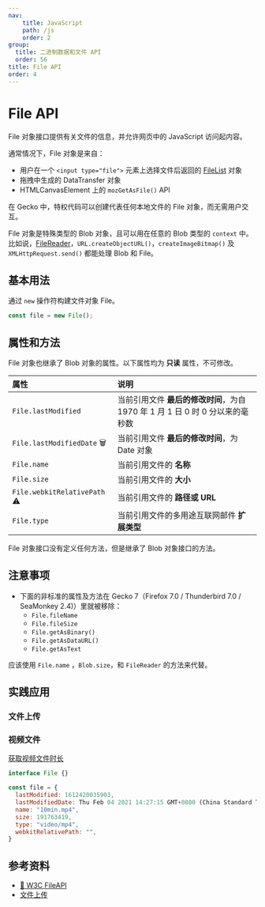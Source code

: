 ```yaml
---
nav:
    title: JavaScript
    path: /js
    order: 2
group:
  title: 二进制数据和文件 API
  order: 56
title: File API
order: 4
---
```


# File API

File 对象接口提供有关文件的信息，并允许网页中的 JavaScript 访问起内容。

通常情况下，File 对象是来自：

- 用户在一个 `<input type="file">` 元素上选择文件后返回的 [FileList](./file-list) 对象
- 拖拽中生成的 DataTransfer 对象
- HTMLCanvasElement 上的 `mozGetAsFile()` API

在 Gecko 中，特权代码可以创建代表任何本地文件的 File 对象，而无需用户交互。

File 对象是特殊类型的 Blob 对象，且可以用在任意的 Blob 类型的 `context` 中。比如说，[FileReader](./file-reader)，`URL.createObjectURL()`，`createImageBitmap()` 及 `XMLHttpRequest.send()` 都能处理 Blob 和 File。

## 基本用法

通过 `new` 操作符构建文件对象 File。

```js
const file = new File();
```

## 属性和方法

File 对象也继承了 Blob 对象的属性。以下属性均为 **只读** 属性，不可修改。

| 属性                         | 说明                                                                          |
| :--------------------------- | :---------------------------------------------------------------------------- |
| `File.lastModified`          | 当前引用文件 **最后的修改时间**，为自 1970 年 1 月 1 日 0 时 0 分以来的毫秒数 |
| `File.lastModifiedDate` 🗑    | 当前引用文件 **最后的修改时间**，为 Date 对象                                 |
| `File.name`                  | 当前引用文件的 **名称**                                                       |
| `File.size`                  | 当前引用文件的 **大小**                                                       |
| `File.webkitRelativePath` ⚠️ | 当前引用文件的 **路径或 URL**                                                 |
| `File.type`                  | 当前引用文件的多用途互联网邮件 **扩展类型**                                   |

File 对象接口没有定义任何方法，但是继承了 Blob 对象接口的方法。

## 注意事项

- 下面的非标准的属性及方法在 Gecko 7（Firefox 7.0 / Thunderbird 7.0 / SeaMonkey 2.4)）里就被移除：
  - `File.fileName`
  - `File.fileSize`
  - `File.getAsBinary()`
  - `File.getAsDataURL()`
  - `File.getAsText`

应该使用 `File.name` ，`Blob.size`，和 `FileReader` 的方法来代替。

## 实践应用

### 文件上传

### 视频文件

[获取视频文件时长](https://www.jianshu.com/p/f1b714f1a9f8)

```ts
interface File {}
```

```js
const file = {
  lastModified: 1612420035903,
  lastModifiedDate: Thu Feb 04 2021 14:27:15 GMT+0800 (China Standard Time) {},
  name: "10min.mp4",
  size: 191763419,
  type: "video/mp4",
  webkitRelativePath: "",
}
```

## 参考资料

- [📖 W3C FileAPI](https://w3c.github.io/FileAPI/#file-section)
- [文件上传](https://www.jianshu.com/p/0846d7d60481)
